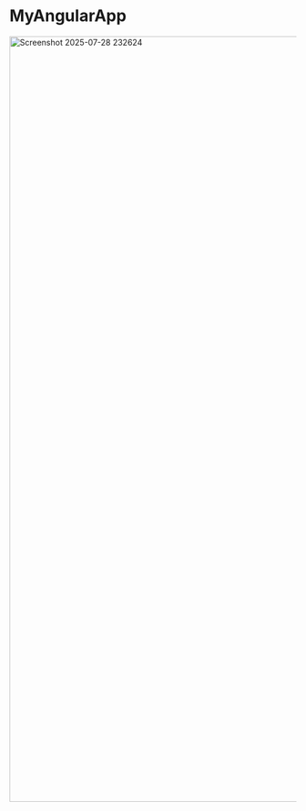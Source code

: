 # MyAngularApp
<img width="2554" height="1341" alt="Screenshot 2025-07-28 232624" src="https://github.com/user-attachments/assets/d5303b2f-582d-4b32-a47c-e55a25b2937a" />
